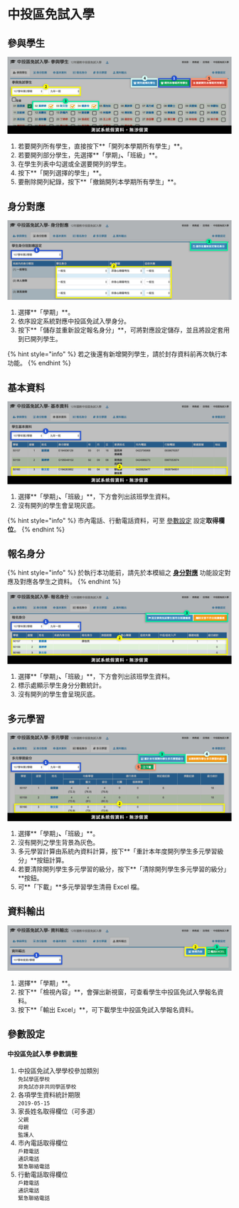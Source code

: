 # 中投區免試入學

## 參與學生

![](<../.gitbook/assets/stud-list (1).png>)

1. 若要開列所有學生，直接按下**「開列本學期所有學生」**。
2. 若要開列部分學生，先選擇**「學期」**、**「班級」**。
3. 在學生列表中勾選或全選要開列的學生。
4. 按下**「開列選擇的學生」**。
5. 要刪除開列紀錄，按下**「撤銷開列本學期所有學生」**。

## 身分對應

![](<../.gitbook/assets/kind-mirror (1).png>)

1. 選擇**「學期」**。
2. 依序設定系統對應中投區免試入學身分。
3. 按下**「儲存並重新設定報名身分」**，可將對應設定儲存，並且將設定套用到已開列學生。

{% hint style="info" %}
若之後還有新增開列學生，請於封存資料前再次執行本功能。
{% endhint %}

## 基本資料

![](../.gitbook/assets/stud-data.png)

1. 選擇**「學期」**、**「班級」**，下方會列出該班學生資料。
2. 沒有開列的學生會呈現灰底。

{% hint style="info" %}
市內電話、行動電話資料，可至 [參數設定](zhong-tou-mian-ru.md#ding) 設定**取得欄位**。
{% endhint %}

## 報名身分

{% hint style="info" %}
於執行本功能前，請先於本模組之 [**身分對應**](wu-mian-ru.md#shen-fen) 功能設定對應及對應各學生之資料。
{% endhint %}

![](<../.gitbook/assets/stud-kind (1).png>)

1. 選擇**「學期」**、**「班級」**，下方會列出該班學生資料。
2. 標示處顯示學生身分分數統計。
3. 沒有開列的學生會呈現灰底。

## 多元學習

![](<../.gitbook/assets/multi-learn (1).png>)

1. 選擇**「學期」**、**「班級」**。
2. 沒有開列之學生背景為灰色。
3. 多元學習計算由系統內資料計算，按下**「重計本年度開列學生多元學習級分」**按鈕計算。
4. 若要清除開列學生多元學習的級分，按下**「清除開列學生多元學習的級分」**按鈕。
5. 可**「下載」**多元學習學生清冊 Excel 檔。

## 資料輸出

![](<../.gitbook/assets/output (1).png>)

1. 選擇**「學期」**。
2. 按下**「檢視內容」**，會彈出新視窗，可查看學生中投區免試入學報名資料。
3. 按下**「輸出 Excel」**，可下載學生中投區免試入學報名資料。

## 參數設定

#### 中投區免試入學 參數調整

1. 中投區免試入學學校參加類別\
   `免試學區學校`\
   `非免試亦非共同學區學校`
2. 各項學生資料統計期限\
   `2019-05-15`
3. 家長姓名取得欄位（可多選）\
   `父親`\
   `母親`\
   `監護人`
4. 市內電話取得欄位\
   `戶籍電話`\
   `通訊電話`\
   `緊急聯絡電話`
5. 行動電話取得欄位\
   `戶籍電話`\
   `通訊電話`\
   `緊急聯絡電話`
